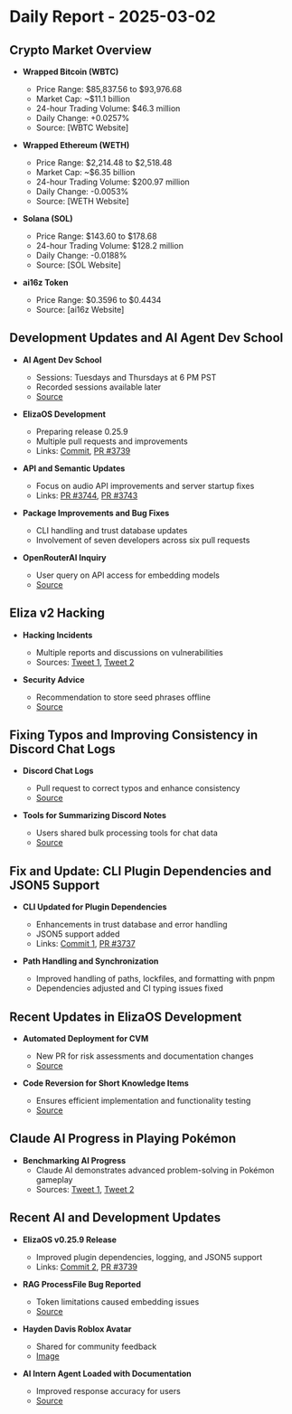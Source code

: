 # Daily Report - 2025-03-02

## Crypto Market Overview

- **Wrapped Bitcoin (WBTC)**
  - Price Range: $85,837.56 to $93,976.68
  - Market Cap: ~$11.1 billion
  - 24-hour Trading Volume: $46.3 million
  - Daily Change: +0.0257%
  - Source: [WBTC Website]

- **Wrapped Ethereum (WETH)**
  - Price Range: $2,214.48 to $2,518.48
  - Market Cap: ~$6.35 billion
  - 24-hour Trading Volume: $200.97 million
  - Daily Change: -0.0053%
  - Source: [WETH Website]

- **Solana (SOL)**
  - Price Range: $143.60 to $178.68
  - 24-hour Trading Volume: $128.2 million
  - Daily Change: -0.0188%
  - Source: [SOL Website]

- **ai16z Token**
  - Price Range: $0.3596 to $0.4434
  - Source: [ai16z Website]

## Development Updates and AI Agent Dev School

- **AI Agent Dev School**
  - Sessions: Tuesdays and Thursdays at 6 PM PST
  - Recorded sessions available later
  - [Source](https://twitter.com/ai16zdao/status/1896016013239652604)

- **ElizaOS Development**
  - Preparing release 0.25.9
  - Multiple pull requests and improvements
  - Links: [Commit](https://github.com/elizaOS/eliza/commit/2c06f567daea051fb3413b1fb83a3092f64544d1), [PR #3739](https://github.com/elizaOS/eliza/pull/3739)
  
- **API and Semantic Updates**
  - Focus on audio API improvements and server startup fixes
  - Links: [PR #3744](https://github.com/elizaOS/eliza/pull/3744), [PR #3743](https://github.com/elizaOS/eliza/pull/3743)

- **Package Improvements and Bug Fixes**
  - CLI handling and trust database updates
  - Involvement of seven developers across six pull requests

- **OpenRouterAI Inquiry**
  - User query on API access for embedding models
  - [Source](https://twitter.com/dankvr/status/1896030103899140491)

## Eliza v2 Hacking

- **Hacking Incidents**
  - Multiple reports and discussions on vulnerabilities
  - Sources: [Tweet 1](https://twitter.com/shawmakesmagic/status/1896033096493121783), [Tweet 2](https://twitter.com/shawmakesmagic/status/1896032873091907605)
  
- **Security Advice**
  - Recommendation to store seed phrases offline
  - [Source](https://twitter.com/dankvr/status/1896322782608400793)

## Fixing Typos and Improving Consistency in Discord Chat Logs

- **Discord Chat Logs**
  - Pull request to correct typos and enhance consistency
  - [Source](https://github.com/elizaOS/eliza/pull/3747)

- **Tools for Summarizing Discord Notes**
  - Users shared bulk processing tools for chat data
  - [Source](https://twitter.com/dankvr/status/1896218272498164059)

## Fix and Update: CLI Plugin Dependencies and JSON5 Support

- **CLI Updated for Plugin Dependencies**
  - Enhancements in trust database and error handling
  - JSON5 support added
  - Links: [Commit 1](https://github.com/elizaOS/eliza/commit/ae9ca51ecd8ad7cdcec744f02050d6ef93cc6876), [PR #3737](https://github.com/elizaOS/eliza/pull/3737)

- **Path Handling and Synchronization**
  - Improved handling of paths, lockfiles, and formatting with pnpm
  - Dependencies adjusted and CI typing issues fixed

## Recent Updates in ElizaOS Development

- **Automated Deployment for CVM**
  - New PR for risk assessments and documentation changes
  - [Source](https://github.com/elizaOS/eliza/pull/3740)

- **Code Reversion for Short Knowledge Items**
  - Ensures efficient implementation and functionality testing
  - [Source](https://github.com/elizaOS/eliza/pull/3746)

## Claude AI Progress in Playing Pokémon

- **Benchmarking AI Progress**
  - Claude AI demonstrates advanced problem-solving in Pokémon gameplay
  - Sources: [Tweet 1](https://twitter.com/0xwitchy/status/1896155137992974497), [Tweet 2](https://twitter.com/0xwitchy/status/1896111393017118733)

## Recent AI and Development Updates

- **ElizaOS v0.25.9 Release**
  - Improved plugin dependencies, logging, and JSON5 support
  - Links: [Commit 2](https://github.com/elizaOS/eliza/commit/2c06f567daea051fb3413b1fb83a3092f64544d1), [PR #3739](https://github.com/elizaOS/eliza/pull/3739)

- **RAG ProcessFile Bug Reported**
  - Token limitations caused embedding issues
  - [Source](https://github.com/elizaOS/eliza/issues/3745)

- **Hayden Davis Roblox Avatar**
  - Shared for community feedback
  - [Image](https://pbs.twimg.com/media/GlEdCFRWIAAwYch.png)

- **AI Intern Agent Loaded with Documentation**
  - Improved response accuracy for users
  - [Source](https://twitter.com/dankvr/status/1896320847725682943)
